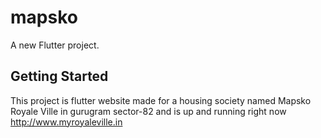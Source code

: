 # mapsko

A new Flutter project.

## Getting Started

This project is flutter website made for a housing society named Mapsko Royale Ville in gurugram sector-82 and is up and running right now 
http://www.myroyaleville.in
